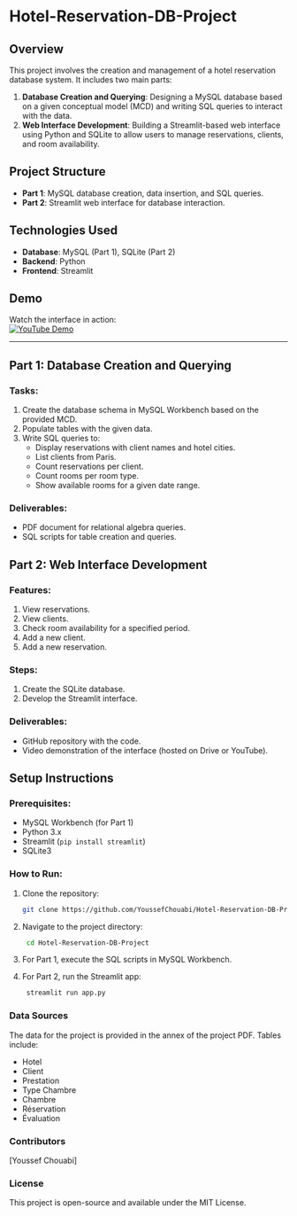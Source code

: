 # Hotel-Reservation-DB-Project


## Overview
This project involves the creation and management of a hotel reservation database system. It includes two main parts:
1. **Database Creation and Querying**: Designing a MySQL database based on a given conceptual model (MCD) and writing SQL queries to interact with the data.
2. **Web Interface Development**: Building a Streamlit-based web interface using Python and SQLite to allow users to manage reservations, clients, and room availability.

## Project Structure
- **Part 1**: MySQL database creation, data insertion, and SQL queries.
- **Part 2**: Streamlit web interface for database interaction.

## Technologies Used
- **Database**: MySQL (Part 1), SQLite (Part 2)
- **Backend**: Python
- **Frontend**: Streamlit

## Demo
Watch the interface in action:  
[![YouTube Demo](https://img.shields.io/badge/YouTube-Demo-red)](https://youtu.be/05b2z9lpdeA?si=InPTX8iDfE6sh_Gv)

---

## Part 1: Database Creation and Querying
### Tasks:
1. Create the database schema in MySQL Workbench based on the provided MCD.
2. Populate tables with the given data.
3. Write SQL queries to:
   - Display reservations with client names and hotel cities.
   - List clients from Paris.
   - Count reservations per client.
   - Count rooms per room type.
   - Show available rooms for a given date range.

### Deliverables:
- PDF document for relational algebra queries.
- SQL scripts for table creation and queries.

## Part 2: Web Interface Development
### Features:
1. View reservations.
2. View clients.
3. Check room availability for a specified period.
4. Add a new client.
5. Add a new reservation.

### Steps:
1. Create the SQLite database.
2. Develop the Streamlit interface.

### Deliverables:
- GitHub repository with the code.
- Video demonstration of the interface (hosted on Drive or YouTube).

## Setup Instructions
### Prerequisites:
- MySQL Workbench (for Part 1)
- Python 3.x
- Streamlit (`pip install streamlit`)
- SQLite3

### How to Run:
1. Clone the repository:
   ```bash
   git clone https://github.com/YoussefChouabi/Hotel-Reservation-DB-Project.git

2. Navigate to the project directory:
   ```bash
    cd Hotel-Reservation-DB-Project
   
3. For Part 1, execute the SQL scripts in MySQL Workbench.

4. For Part 2, run the Streamlit app:
   ```bash
    streamlit run app.py

### Data Sources
The data for the project is provided in the annex of the project PDF. Tables include:

 - Hotel
 - Client
 - Prestation
 - Type Chambre
 - Chambre
 - Réservation
 - Évaluation

### Contributors
  [Youssef Chouabi]

### License
  This project is open-source and available under the MIT License.
